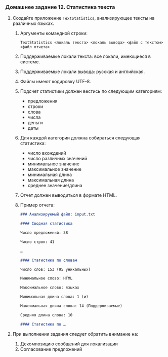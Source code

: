 ### Домашнее задание 12. Статистика текста

1. Создайте приложение `TextStatistics`, анализирующее тексты на различных языках.

   1. Аргументы командной строки:

      ```
      TextStatistics <локаль текста> <локаль вывода> <файл с текстом> <файл отчета>
      ```

   2. Поддерживаемые локали текста: все локали, имеющиеся в системе.

   3. Поддерживаемые локали вывода: русская и английская.

   4. Файлы имеют кодировку UTF-8.

   5. Подсчет статистики должен вестись по следующим категориям:

      - предложения
      - строки
      - слова
      - числа
      - деньги
      - даты

   6. Для каждой категории должна собираться следующая статистика:

      - число вхождений
      - число различных значений
      - минимальное значение
      - максимальное значение
      - минимальная длина
      - максимальная длина
      - среднее значение/длина

   7. Отчет должен выводиться в формате HTML.

   8. Пример отчета:

      ```markdown
      ### Анализируемый файл: input.txt
      
      #### Сводная статистика
      
      Число предложений: 38
      
      Число строк: 41
      
      …
      
      #### Статистика по словам
      
      Число слов: 153 (95 уникальных)
      
      Минимальное слово: HTML
      
      Максимальное слово: языках
      
      Минимальная длина слова: 1 (и)
      
      Максимальная длина слова: 14 (Поддерживаемые)
      
      Средняя длина слова: 10
      
      #### Статистика по …
      ```

2. При выполнении задания следует обратить внимание на:

   1. Декомпозицию сообщений для локализации
   2. Согласование предложений